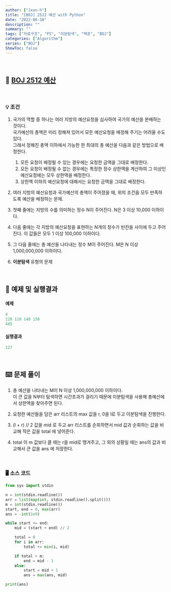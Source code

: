 ```yaml
---
author: ["Jxun-h"]
title: "[BOJ] 2512 예산 with Python"
date: "2022-06-10"
description: ""
summary: ""
tags: ["자료구조", "PS", "이분탐색", "백준", "BOJ"]
categories: ["Algorithm"]
series: ["BOJ"]
ShowToc: false
---
```


<br>

## 📌 <a href="https://www.acmicpc.net/problem/2512" target="_blank">BOJ 2512 예산</a>

<br>

### 💡 조건

1.  국가의 역할 중 하나는 여러 지방의 예산요청을 심사하여 국가의 예산을 분배하는 것이다.  
    국가예산의 총액은 미리 정해져 있어서 모든 예산요청을 배정해 주기는 어려울 수도 있다.  
    그래서 정해진 총액 이하에서 가능한 한 최대의 총 예산을 다음과 같은 방법으로 배정한다.
    1.  모든 요청이 배정될 수 있는 경우에는 요청한 금액을 그대로 배정한다.
    2.  모든 요청이 배정될 수 없는 경우에는 특정한 정수 상한액을 계산하여 그 이상인 예산요청에는 모두 상한액을 배정한다.
    3.  상한액 이하의 예산요청에 대해서는 요청한 금액을 그대로 배정한다.

2.  여러 지방의 예산요청과 국가예산의 총액이 주어졌을 때, 위의 조건을 모두 만족하도록 예산을 배정하는 문제.

3.  첫째 줄에는 지방의 수를 의미하는 정수 N이 주어진다. N은 3 이상 10,000 이하이다.

4.  다음 줄에는 각 지방의 예산요청을 표현하는 N개의 정수가 빈칸을 사이에 두고 주어진다. 이 값들은 모두 1 이상 100,000 이하이다.

5.  그 다음 줄에는 총 예산을 나타내는 정수 M이 주어진다. M은 N 이상 1,000,000,000 이하이다.

6.  **이분탐색** 유형의 문제

<br>

## 🔖 예제 및 실행결과

#### 예제

```py
4
120 110 140 150
485
```

#### 실행결과

```py
127
```

<br>

## ⌨️ 문제 풀이

1.  총 예산을 나타내는 M이 N 이상 1,000,000,000 이하이다.  
    이 큰 값을 N부터 탐색하면 시간초과가 걸리기 때문에 이분탐색을 사용해 총예산에서 상한액을 찾아주면 된다.

2.  요청한 예산들을 담은 arr 리스트의 max 값을 r, 0을 l로 두고 이분탐색을 진행한다.

3.  (l + r) // 2 값을 mid 로 두고 arr 리스트를 순회하면서 mid 값과 순회하는 값을 비교해 작은 값을 total 에 넣어준다.

4.  total 이 m 값보다 클 때는 r을 mid로 땡겨주고, 그 외의 상황일 때는 ans의 값과 비교해서 큰 값을 ans 에 저장한다.

<br>

### 🖥 소스 코드

```py
from sys import stdin

n = int(stdin.readline())
arr = list(map(int, stdin.readline().split()))
m = int(stdin.readline())
start, end = 0, max(arr)
ans = -int(1e9)

while start <= end:
    mid = (start + end) // 2

    total = 0
    for i in arr:
        total += min(i, mid)

    if total > m:
        end = mid - 1
    else:
        start = mid + 1
        ans = max(ans, mid)

print(ans)
```
